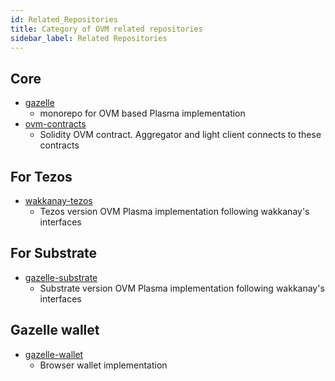 ```yaml
---
id: Related_Repositories
title: Category of OVM related repositories
sidebar_label: Related Repositories
---
```

## Core
- [gazelle](https://github.com/cryptoeconomicslab/gazelle)
  - monorepo for OVM based Plasma implementation
- [ovm-contracts](https://github.com/cryptoeconomicslab/ovm-contracts)
  - Solidity OVM contract. Aggregator and light client connects to these contracts

## For Tezos
- [wakkanay-tezos](https://github.com/cryptoeconomicslab/wakkanay-tezos)
  - Tezos version OVM Plasma implementation following wakkanay's interfaces

## For Substrate
- [gazelle-substrate](https://github.com/cryptoeconomicslab/gazelle-substrate)
  - Substrate version OVM Plasma implementation following wakkanay's interfaces

## Gazelle wallet
- [gazelle-wallet](https://github.com/cryptoeconomicslab/gazelle-wallet)
  - Browser wallet implementation
